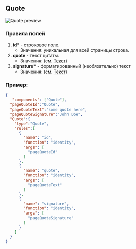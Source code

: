 ## Quote

![Quote preview]()

### Правила полей

1. **id\*** - строковое поле.
   - Значения: уникальная для всей страницы строка.
2. **quote** - текст цитаты.
   - Значения: (см. [Текст](../common/commonNestedComponents.md))
3. **signature\*** - форматированный (необязательно) текст
   - Значения: (см. [Текст](../common/commonNestedComponents.md))

### Пример:

```JSON
{
   "components": ["Quote"],
  "pageQuoteId":"Quote",
  "pageQuoteText":"some quote here",
  "pageQuoteSignature":"John Doe",
  "Quote":{
    "type":"Quote",
    "rules":[
      {
        "name": "id",
        "function": "identity",
        "args": [
          "pageQuoteId"
        ]
      },
      {
        "name": "quote",
        "function": "identity",
        "args": [
          "pageQuoteText"
        ]
      },
      {
        "name": "signature",
        "function": "identity",
        "args": [
          "pageQuoteSignature"
        ]
      }
    ]
  }
}
```
